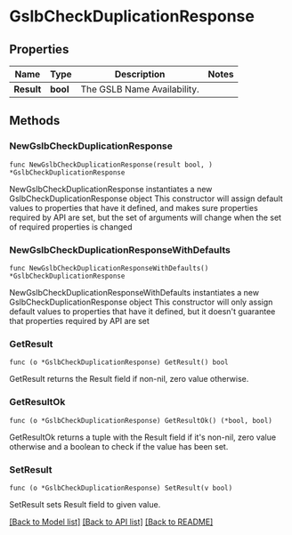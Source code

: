 # GslbCheckDuplicationResponse

## Properties

Name | Type | Description | Notes
------------ | ------------- | ------------- | -------------
**Result** | **bool** | The GSLB Name Availability. | 

## Methods

### NewGslbCheckDuplicationResponse

`func NewGslbCheckDuplicationResponse(result bool, ) *GslbCheckDuplicationResponse`

NewGslbCheckDuplicationResponse instantiates a new GslbCheckDuplicationResponse object
This constructor will assign default values to properties that have it defined,
and makes sure properties required by API are set, but the set of arguments
will change when the set of required properties is changed

### NewGslbCheckDuplicationResponseWithDefaults

`func NewGslbCheckDuplicationResponseWithDefaults() *GslbCheckDuplicationResponse`

NewGslbCheckDuplicationResponseWithDefaults instantiates a new GslbCheckDuplicationResponse object
This constructor will only assign default values to properties that have it defined,
but it doesn't guarantee that properties required by API are set

### GetResult

`func (o *GslbCheckDuplicationResponse) GetResult() bool`

GetResult returns the Result field if non-nil, zero value otherwise.

### GetResultOk

`func (o *GslbCheckDuplicationResponse) GetResultOk() (*bool, bool)`

GetResultOk returns a tuple with the Result field if it's non-nil, zero value otherwise
and a boolean to check if the value has been set.

### SetResult

`func (o *GslbCheckDuplicationResponse) SetResult(v bool)`

SetResult sets Result field to given value.



[[Back to Model list]](../README.md#documentation-for-models) [[Back to API list]](../README.md#documentation-for-api-endpoints) [[Back to README]](../README.md)


